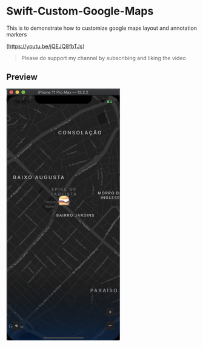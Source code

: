 # Swift-Custom-Google-Maps
 This is to demonstrate how to customize google maps layout and annotation markers
 
 (https://youtu.be/jQEJQ8fbTJs)</br>
> Please do support my channel by subscribing and liking the video

## Preview


<img src="https://github.com/usmanmukhtar/Swift-Custom-Google-Maps/blob/master/preview.png" width="300">

